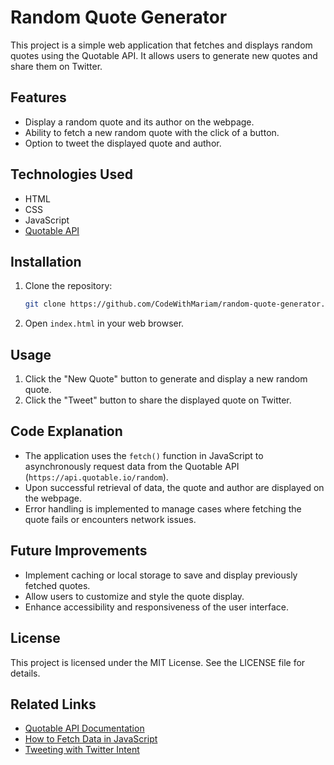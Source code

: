 # Random Quote Generator

This project is a simple web application that fetches and displays random quotes using the Quotable API. It allows users to generate new quotes and share them on Twitter.

## Features

- Display a random quote and its author on the webpage.
- Ability to fetch a new random quote with the click of a button.
- Option to tweet the displayed quote and author.

## Technologies Used

- HTML
- CSS
- JavaScript
- [Quotable API](https://api.quotable.io/)

## Installation

1. Clone the repository:
    ```bash
    git clone https://github.com/CodeWithMariam/random-quote-generator.git
    ```
2. Open `index.html` in your web browser.

## Usage

1. Click the "New Quote" button to generate and display a new random quote.
2. Click the "Tweet" button to share the displayed quote on Twitter.

## Code Explanation

- The application uses the `fetch()` function in JavaScript to asynchronously request data from the Quotable API (`https://api.quotable.io/random`).
- Upon successful retrieval of data, the quote and author are displayed on the webpage.
- Error handling is implemented to manage cases where fetching the quote fails or encounters network issues.

## Future Improvements

- Implement caching or local storage to save and display previously fetched quotes.
- Allow users to customize and style the quote display.
- Enhance accessibility and responsiveness of the user interface.

## License

This project is licensed under the MIT License. See the LICENSE file for details.

## Related Links

- [Quotable API Documentation](https://api.quotable.io/)
- [How to Fetch Data in JavaScript](https://developer.mozilla.org/en-US/docs/Web/API/Fetch_API/Using_Fetch)
- [Tweeting with Twitter Intent](https://developer.twitter.com/en/docs/twitter-for-websites/tweet-button/overview)
